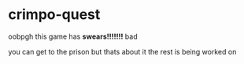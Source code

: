 # crimpo-quest
oobpgh
this game has <b>swears!!!!!!!</b> bad

you can get to the prison but thats about it
the rest is being worked on 
